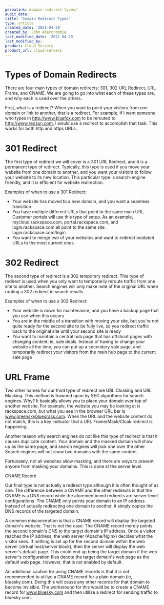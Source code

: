 ```yaml
---
permalink: domain-redirect-types/
audit_date:
title: 'Domain Redirect Types'
type: article
created_date: '2021-04-20'
created_by: John Abercrombie
last_modified_date: '2021-04-20'
last_modified_by: 
product: Cloud Servers
product_url: cloud-servers
---
```

# Types of Domain Redirects

There are four main types of domain redirects: 301, 302 URL Redirect, URL Frame, and CNAME. We are going to go into what each of these types are, and why each is used over the others.

First, what is a redirect? When you want to point your visitors from one domain or link to another, that is a redirect. For example, if I want someone who types in http://www.bluefox.com to be rerouted to http://www.redsun.com, I would use a redirect to accomplish that task. This works for both http and https URLs.


# 301 Redirect

The first type of redirect we will cover is a 301 URL Redirect, and it is a permanent type of redirect. Typically, this type is used if you move your website from one domain to another, and you want your visitors to follow your website to its new location. This particular type is search-engine friendly, and it is efficient for website redirection.

Examples of when to use a 301 Redirect:

- Your website has moved to a new domain, and you want a seamless transition
- You have multiple different URLs that point to the same main URL. Customer portals will use this type of setup. As an example, mycloud.rackspace.com, portal.rackspace.com, and login.rackspace.com all point to the same site: login.rackspace.com/login
- You want to merge two of your websites and want to redirect outdated URLs to the most current ones


# 302 Redirect

The second type of redirect is a 302 temporary redirect. This type of redirect is used when you only want to temporarily reroute traffic from one site to another. Search engines will only make note of the original URL when routing a 302 redirect in search results.

Examples of when to use a 302 Redirect:

- Your website is down for maintenance, and you have a backup page that you use when this occurs
- You are in the middle of a transition with moving your site, but you're not quite ready for the second site to be fully live, so you redirect traffic back to the original site until your second site is ready
- You want to maintain a central hub page that has offshoot pages with changing content: ie, sale deals. Instead of having to change your website all the time, you can put up a secondary sale page, and temporarily redirect your visitors from the main hub page to the current sale page


# URL Frame

Two other names for our third type of redirect are URL Cloaking and URL Masking. This method is frowned upon by SEO algorithms for search engines. Why? It basically allows you to place your domain over top of another website. For example, the website you may be looking at is rackspace.com, but what you see in the browser URL bar is www.greenskybluegrass.com. When the URL and the website content do not match, this is a key indicator that a URL Frame/Mask/Cloak redirect is happening.

Another reason why search engines do not like this type of redirect is that it causes duplicate content. Your domain and the masked domain will show up as the same page, and search engines will pick one over the other. Search engines will not show two domains with the same content.

Fortunately, not all websites allow masking, and there are ways to prevent anyone from masking your domains. This is done at the server level.


CNAME Record

Our final type is not actually a redirect type although it is often thought of as one. The difference between a CNAME and the other redirects is that the CNAME is a DNS record while the aforementioned redirects are server-level configurations. The CNAME only points your domain to an IP address. Instead of actually redirecting one domain to another, it simply copies the DNS records of the targeted domain.

A common misconception is that a CNAME record will display the targeted domain's website. That is not the case. The CNAME record merely points the second domain's DNS to the target domain's IP address. Once a visitor reaches the IP address, the web server (Apache/Nginx) decides what the visitor sees. If nothing is set up for the second domain within the web server (virtual host/server block), then the server will display the web server's default page. This could end up being the target domain if the web server's configuration files denote the target domain's web page as the default web page. However, that is not enabled by default.

An additional caution for using CNAME records is that it is not recommended to utilize a CNAME record for a plain domain (ie, bluesky.com). Doing this will cause any other records for that domain to become invisible. The workaround for this would be to create a CNAME record for www.bluesky.com and then utilize a redirect for sending traffic to bluesky.com.


